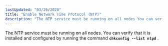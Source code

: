 ```yaml
---
lastUpdated: "03/26/2020"
title: "Enable Network Time Protocol (NTP)"
description: "The NTP service must be running on all nodes You can verify that it is installed and configured by running the command chkconfig list ntpd..."
---
```


The NTP service must be running on all nodes. You can verify that it is installed and configured by running the command **`chkconfig --list ntpd`**             .